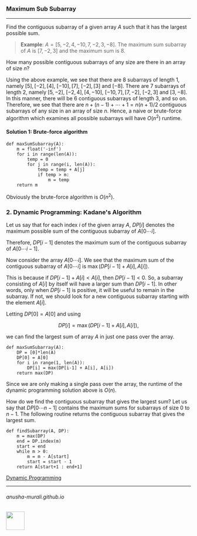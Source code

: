 ### Maximum Sub Subarray

***

Find the contiguous subarray of a given array $A$ such that it has the largest possible sum.

> **Example**: $A = [5, -2, 4, -10,  7, -2, 3, -8]$. The maximum sum subarray of $A$ is $[7, -2, 3]$ and the maximum sum is 8.

How many possible contiguous subarrays of any size are there in an array of size $n$?

Using the above example, we see that there are 8 subarrays of length 1, namely $[5],  [-2], [4],$ $[-10],  [7]$, $[-2], [3]$ and  $[-8]$. There are 7 subarrays of length 2, namely $[5, -2],$ $[-2, 4], [4, -10]$, $[-10, 7], [7, -2]$, $[-2, 3]$ and  $[3, -8]$. In this manner, there will be 6 contiguous subarrays of length 3, and so on. Therefore, we see that there are $n + (n-1) + \cdots + 1 = n(n+1)/2$ contiguous subarrays of any size in an array of size $n.$ Hence, a naive or brute-force algorithm which examines all possible subarrays will have $O(n^2)$ runtime.

#### Solution 1: Brute-force algorithm

```
def maxSumSubarray(A):
    m = float('-inf')
    for i in range(len(A)):
        temp = 0
        for j in range(i, len(A)):
            temp = temp + A[j]
            if temp > m:
                m = temp
    return m
```

Obviously the brute-force algorithm is $O(n^2)$.

### 2. Dynamic Programming: Kadane's Algorithm

Let us say that for each index $i$ of the given array $A$, $DP[i]$ denotes the maximum possible sum of the contiguous subarray of $A[0\cdots i]$.

Therefore, $DP[i-1]$ denotes the maximum sum of the contiguous subarray of $A[0\cdots i-1]$.

Now consider the array $A[0\cdots i]$. We see that the maximum sum of the contiguous subarray of $A[0\cdots i]$ is $\max(DP[i-1] + A[i], A[i])$.

This is because if $DP[i-1] + A[i] < A[i]$, then $DP[i-1] < 0$. So, a subarray consisting of $A[i]$ by itself will have a larger sum than $DP[i-1]$. In other words, only when $DP[i-1]$ is positive, it will be useful to remain in the subarray. If not, we should look for a new contiguous subarray starting with the element $A[i]$.

Letting $DP[0] = A[0]$ and using 

$$
DP[i] = \max(DP[i-1] + A[i], A[i]),
$$

we can find the largest sum of array $A$ in just one pass over the array.

```
def maxSumSubarray(A):
    DP = [0]*len(A)  
    DP[0] = A[0]
    for i in range(1, len(A)):
        DP[i] = max(DP[i-1] + A[i], A[i])
    return max(DP)
```

Since we are only making a single pass over the array, the runtime of the dynamic programming solution above is $O(n)$.

How do we find the contiguous subarray that gives the largest sum? Let us say that $DP[0\cdots n-1]$ contains the maximum sums for subarrays of size $0$ to $n-1$. The following routine returns the contiguous subarray that gives the largest sum.

```
def findSubarray(A, DP):
    m = max(DP)
    end = DP.index(m)
    start = end
    while m > 0:
        m = m - A[start]
        start = start - 1
    return A[start+1 : end+1]
```

[Dynamic Programming](./dp.md)

* * *
###### anusha-murali.github.io

<img src="https://github.com/anusha-murali/anusha-murali.github.io/assets/111596338/639243aa-2857-4595-a65a-7852762bb002" width="50" height="50"/>
